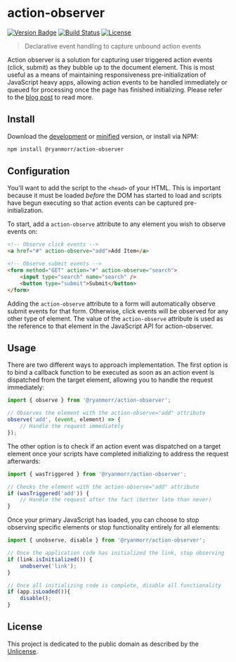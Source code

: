 # action-observer

[![Version Badge][version-image]][project-url]
[![Build Status][build-image]][build-url]
[![License][license-image]][license-url]

> Declarative event handling to capture unbound action events

Action observer is a solution for capturing user triggered action events (click, submit) as they bubble up to the document element. This is most useful as a means of maintaining responsiveness pre-initialization of JavaScript heavy apps, allowing action events to be handled immediately or queued for processing once the page has finished initializing. Please refer to the [blog post](http://www.ryanmorr.com/maintain-responsiveness-by-capturing-unbound-action-events) to read more.

## Install

Download the [development](http://github.com/ryanmorr/action-observer/raw/master/dist/action-observer.js) or [minified](http://github.com/ryanmorr/action-observer/raw/master/dist/action-observer.min.js) version, or install via NPM:

``` sh
npm install @ryanmorr/action-observer
```

## Configuration

You'll want to add the script to the `<head>` of your HTML. This is important because it must be loaded *before* the DOM has started to load and scripts have begun executing so that action events can be captured pre-initialization.

To start, add a `action-observe` attribute to any element you wish to observe events on:

```html
<!-- Observe click events -->
<a href="#" action-observe="add">Add Item</a>

<!-- Observe submit events -->
<form method="GET" action="#" action-observe="search">
    <input type="search" name="search" />
    <button type="submit">Submit</button>
</form>
```

Adding the `action-observe` attribute to a form will automatically observe submit events for that form. Otherwise, click events will be observed for any other type of element. The value of the `action-observe` attribute is used as the reference to that element in the JavaScript API for action-observer.

## Usage

There are two different ways to approach implementation. The first option is to bind a callback function to be executed as soon as an action event is dispatched from the target element, allowing you to handle the request immediately:

```javascript
import { observe } from '@ryanmorr/action-observer';

// Observes the element with the action-observe="add" attribute
observe('add', (event, element) => {
    // Handle the request immediately                  
});
```

The other option is to check if an action event was dispatched on a target element once your scripts have completed initializing to address the request afterwards:

```javascript
import { wasTriggered } from '@ryanmorr/action-observer';

// Checks the element with the action-observe="add" attribute
if (wasTriggered('add')) {
    // Handle the request after the fact (better late than never)                  
}
```

Once your primary JavaScript has loaded, you can choose to stop observing specific elements or stop functionality entirely for all elements:

```javascript
import { unobserve, disable } from '@ryanmorr/action-observer';

// Once the application code has initialized the link, stop observing
if (link.isInitialized()) {
    unobserve('link');
}

// Once all initializing code is complete, disable all functionality
if (app.isLoaded()){
    disable();
}
```

## License

This project is dedicated to the public domain as described by the [Unlicense](http://unlicense.org/).

[project-url]: https://github.com/ryanmorr/action-observer
[version-image]: https://badge.fury.io/gh/ryanmorr%2Faction-observer.svg
[build-url]: https://travis-ci.org/ryanmorr/action-observer
[build-image]: https://travis-ci.org/ryanmorr/action-observer.svg
[license-image]: https://img.shields.io/badge/license-Unlicense-blue.svg
[license-url]: UNLICENSE
